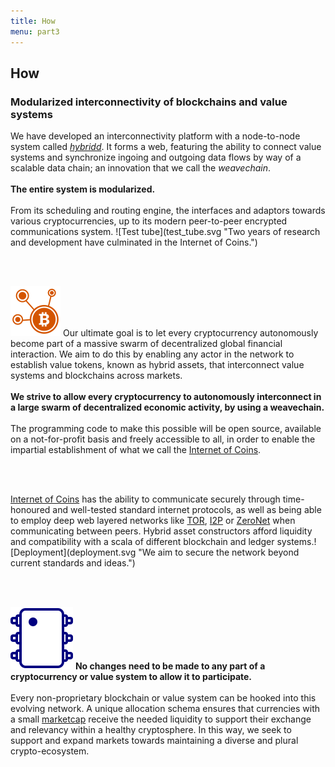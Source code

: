 ```yaml
---
title: How
menu: part3
---
```


## How
### Modularized interconnectivity of blockchains and value systems

<span class="column-left">
We have developed an interconnectivity platform with a node-to-node system called <a href="https://github.com/internetofcoins/hybridd" target="_blank"><i>hybridd</i></a>. It forms a web, featuring the ability to connect value systems and synchronize ingoing and outgoing data flows by way of a scalable data chain; an innovation that we call the <i>weavechain</i>. <br><br><b>The entire system is modularized.</b><br><br> From its scheduling and routing engine, the interfaces and adaptors towards various cryptocurrencies, up to its modern peer-to-peer encrypted communications system.
</span><span class="column-right small" style="height: 12em;">![Test tube](test_tube.svg "Two years of research and development have culminated in the Internet of Coins.")</span>

<br><br>

<span class="column-left small" style="height: 15em;">![Bitcoin network](bitcoin_network.svg "We have taken the solid development and resilience of Bitcoin as an example.")</span><span class="column-right">
Our ultimate goal is to let every cryptocurrency autonomously become part of a massive swarm of decentralized global financial interaction. We aim to do this by enabling any actor in the network to establish value tokens, known as hybrid assets, that interconnect value systems and blockchains across markets. <br><br><b>We strive to allow every cryptocurrency to autonomously interconnect in a large swarm of decentralized economic activity, by using a weavechain.</b><br><br> The programming code to make this possible will be open source, available on a not-for-profit basis and freely accessible to all, in order to enable the impartial establishment of what we call the <a href="https://internetofcoins.org" target="_blank">Internet of Coins</a>.</span>

<br><br>

<span class="column-left">
<a href="https://internetofcoins.org" target="_blank">Internet of Coins</a> has the ability to communicate securely through time-honoured and well-tested standard internet protocols, as well as being able to employ deep web layered networks like <a href="https://www.torproject.org/" target="_blank">TOR</a>, <a href="https://geti2p.net/" target="_blank">I2P</a> or <a href="https://zeronet.io/" target="_blank">ZeroNet</a> when communicating between peers. Hybrid asset constructors afford liquidity and compatibility with a scala of different blockchain and ledger systems.</span><span class="column-right small" style="height: 9em;">![Deployment](deployment.svg "We aim to secure the network beyond current standards and ideas.")</span>

<br><br>

<span class="column-left small" style="height: 10em;">![Integrated circuit](integrated_circuit.svg "Everyone is free to connect to Internet of Coins hybrid nodes.")</span><span class="column-right">
<b>No changes need to be made to any part of a cryptocurrency or value system to allow it to participate.</b><br><br>Every non-proprietary blockchain or value system can be hooked into this evolving network. A unique allocation schema ensures that currencies with a small <a href="http://coinmarketcap.com/" target="_blank">marketcap</a> receive the needed liquidity to support their exchange and relevancy within a healthy cryptosphere. In this way, we seek to support and expand markets towards maintaining a diverse and plural crypto-ecosystem.
